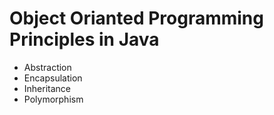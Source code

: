 # Object Orianted Programming Principles in Java

  - Abstraction
  - Encapsulation
  - Inheritance
  - Polymorphism
